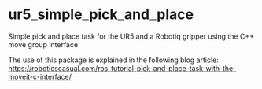 # ur5_simple_pick_and_place
Simple pick and place task for the UR5 and a Robotiq gripper using the C++ move group interface

The use of this package is explained in the following blog article: https://roboticscasual.com/ros-tutorial-pick-and-place-task-with-the-moveit-c-interface/ 
